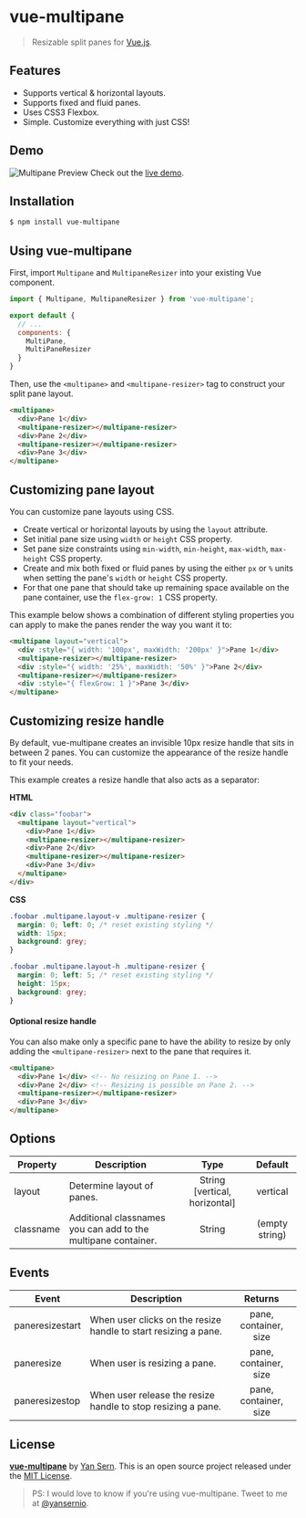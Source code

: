 # vue-multipane
> Resizable split panes for [Vue.js](http://vuejs.org).

## Features

* Supports vertical & horizontal layouts.
* Supports fixed and fluid panes.
* Uses CSS3 Flexbox.
* Simple. Customize everything with just CSS!

## Demo

![Multipane Preview](https://raw.githubusercontent.com/yansern/vue-multipane/master/demo/preview.gif)
Check out the [live demo](https://yansern.github.io/vue-multipane/demo/index.html).

## Installation
```bash
$ npm install vue-multipane
```

## Using vue-multipane

First, import `Multipane` and `MultipaneResizer` into your existing Vue component.
```js
import { Multipane, MultipaneResizer } from 'vue-multipane';

export default {
  // ...
  components: {
    MultiPane,
    MultiPaneResizer
  }
}
```

Then, use the `<multipane>` and `<multipane-resizer>` tag to construct your split pane layout.
```html
<multipane>
  <div>Pane 1</div>
  <multipane-resizer></multipane-resizer>
  <div>Pane 2</div>
  <multipane-resizer></multipane-resizer>
  <div>Pane 3</div>
</multipane>
```

## Customizing pane layout
You can customize pane layouts using CSS.

* Create vertical or horizontal layouts by using the `layout` attribute.
* Set initial pane size using `width` or `height` CSS property.
* Set pane size constraints using `min-width`, `min-height`, `max-width`, `max-height` CSS property.
* Create and mix both fixed or fluid panes by using the either `px` or `%` units when setting the pane's `width` or `height` CSS property.
* For that one pane that should take up remaining space available on the pane container, use the `flex-grow: 1` CSS property.

This example below shows a combination of different styling properties you can apply to make the panes render the way you want it to:
```html
<multipane layout="vertical">
  <div :style="{ width: '100px', maxWidth: '200px' }">Pane 1</div>
  <multipane-resizer></multipane-resizer>
  <div :style="{ width: '25%', maxWidth: '50%' }">Pane 2</div>
  <multipane-resizer></multipane-resizer>
  <div :style="{ flexGrow: 1 }">Pane 3</div>
</multipane>

```

## Customizing resize handle
By default, vue-multipane creates an invisible 10px resize handle that sits in between 2 panes. You can customize the appearance of the resize handle to fit your needs.

This example creates a resize handle that also acts as a separator:

**HTML**
```html
<div class="foobar">
  <multipane layout="vertical">
    <div>Pane 1</div>
    <multipane-resizer></multipane-resizer>
    <div>Pane 2</div>
    <multipane-resizer></multipane-resizer>
    <div>Pane 3</div>
  </multipane>
</div>
```

**CSS**
```css
.foobar .multipane.layout-v .multipane-resizer {
  margin: 0; left: 0; /* reset existing styling */
  width: 15px;
  background: grey;
}

.foobar .multipane.layout-h .multipane-resizer {
  margin: 0; left: 5; /* reset existing styling */
  height: 15px;
  background: grey;
}

```

#### Optional resize handle
You can also make only a specific pane to have the ability to resize by only adding the `<multipane-resizer>` next to the pane that requires it.

```html
<multipane>
  <div>Pane 1</div> <!-- No resizing on Pane 1. -->
  <div>Pane 2</div> <!-- Resizing is possible on Pane 2. -->
  <multipane-resizer></multipane-resizer>
  <div>Pane 3</div>
</multipane>
```

## Options
|    Property    |    Description   |   Type   |	Default	|
| -----------------  | ---------------- | :--------: | :----------: |
| layout       | Determine layout of panes. |String [vertical, horizontal] |vertical |
| classname    | Additional classnames you can add to the multipane container. |String | (empty string) |


## Events
|    Event    |    Description   |   Returns   |
| -----------------  | ---------------- | :--------: |
| paneresizestart    | When user clicks on the resize handle to start resizing a pane. | pane, container, size |
| paneresize    | When user is resizing a pane. | pane, container, size |
| paneresizestop    | When user release the resize handle to stop resizing a pane. | pane, container, size |

## License
**[vue-multipane](https://github.com/yansern/vue-multipane)** by [Yan Sern](https://twitter.com/yansernio). This is an open source project released under the [MIT License](LICENSE).

> PS: I would love to know if you're using vue-multipane. Tweet to me at [@yansernio](https://twitter.com/yansernio).
